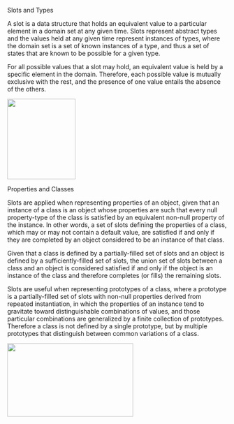 Slots and Types

A slot is a data structure that holds an equivalent value to a
particular element in a domain set at any given time. Slots represent
abstract types and the values held at any given time represent instances
of types, where the domain set is a set of known instances of a type,
and thus a set of states that are known to be possible for a given type.

For all possible values that a slot may hold, an equivalent value is
held by a specific element in the domain. Therefore, each possible value
is mutually exclusive with the rest, and the presence of one value
entails the absence of the others.

<img src="./media/image1.png" width="156" height="184" />

Properties and Classes

Slots are applied when representing properties of an object, given that
an instance of a class is an object whose properties are such that every
null property-type of the class is satisfied by an equivalent non-null
property of the instance. In other words, a set of slots defining the
properties of a class, which may or may not contain a default value, are
satisfied if and only if they are completed by an object considered to
be an instance of that class.

Given that a class is defined by a partially-filled set of slots and an
object is defined by a sufficiently-filled set of slots, the union set
of slots between a class and an object is considered satisfied if and
only if the object is an instance of the class and therefore completes
(or fills) the remaining slots.

Slots are useful when representing prototypes of a class, where a
prototype is a partially-filled set of slots with non-null properties
derived from repeated instantiation, in which the properties of an
instance tend to gravitate toward distinguishable combinations of
values, and those particular combinations are generalized by a finite
collection of prototypes. Therefore a class is not defined by a single
prototype, but by multiple prototypes that distinguish between common
variations of a class.

<img src="./media/image2.png" width="288" height="168" />
